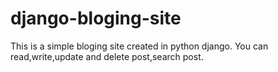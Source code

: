 # django-bloging-site
This is a simple bloging site created in python django. You can read,write,update and delete post,search post.
